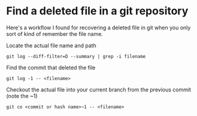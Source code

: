 # Find a deleted file in a git repository

Here's a workflow I found for recovering a deleted file in git when you only sort of kind of remember the file name.

Locate the actual file name and path

```
git log --diff-filter=D --summary | grep -i filename
```

Find the commit that deleted the file

```
git log -1 -- <filename>
```

Checkout the actual file into your current branch from the previous commit (note the ~1)

```
git co <commit or hash name>~1 -- <filename>
```
